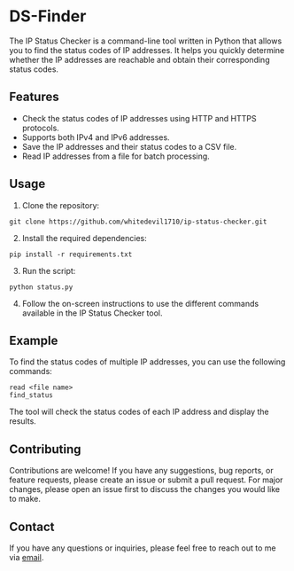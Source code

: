 # DS-Finder

The IP Status Checker is a command-line tool written in Python that allows you to find the status codes of IP addresses. It helps you quickly determine whether the IP addresses are reachable and obtain their corresponding status codes.

## Features

- Check the status codes of IP addresses using HTTP and HTTPS protocols.
- Supports both IPv4 and IPv6 addresses.
- Save the IP addresses and their status codes to a CSV file.
- Read IP addresses from a file for batch processing.

## Usage

1. Clone the repository:
```
git clone https://github.com/whitedevil1710/ip-status-checker.git
```


2. Install the required dependencies:
```
pip install -r requirements.txt
```


3. Run the script:
```
python status.py
```

4. Follow the on-screen instructions to use the different commands available in the IP Status Checker tool.

## Example

To find the status codes of multiple IP addresses, you can use the following commands:
```
read <file name>
find_status
```

The tool will check the status codes of each IP address and display the results.

## Contributing

Contributions are welcome! If you have any suggestions, bug reports, or feature requests, please create an issue or submit a pull request. For major changes, please open an issue first to discuss the changes you would like to make.


## Contact

If you have any questions or inquiries, please feel free to reach out to me via [email](mailto:vipinvenu4a4@gmail.com).
